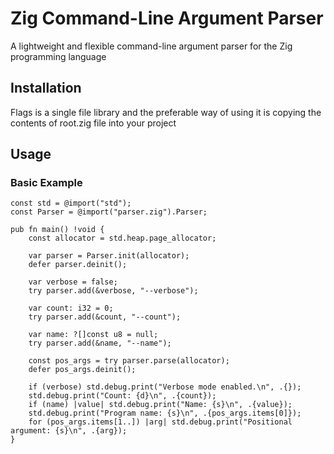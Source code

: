 # Zig Command-Line Argument Parser

A lightweight and flexible command-line argument parser for the Zig programming language

## Installation

Flags is a single file library and the preferable way of using it is copying the contents of root.zig file into your project

## Usage

### Basic Example

```zig
const std = @import("std");
const Parser = @import("parser.zig").Parser;

pub fn main() !void {
    const allocator = std.heap.page_allocator;

    var parser = Parser.init(allocator);
    defer parser.deinit();

    var verbose = false;
    try parser.add(&verbose, "--verbose");

    var count: i32 = 0;
    try parser.add(&count, "--count");

    var name: ?[]const u8 = null;
    try parser.add(&name, "--name");

    const pos_args = try parser.parse(allocator);
    defer pos_args.deinit();

    if (verbose) std.debug.print("Verbose mode enabled.\n", .{});
    std.debug.print("Count: {d}\n", .{count});
    if (name) |value| std.debug.print("Name: {s}\n", .{value});
    std.debug.print("Program name: {s}\n", .{pos_args.items[0]});
    for (pos_args.items[1..]) |arg| std.debug.print("Positional argument: {s}\n", .{arg});
}
```
